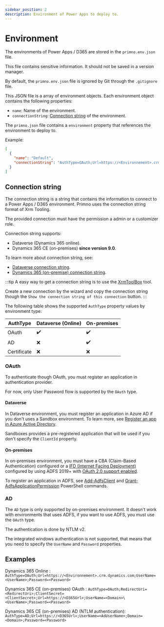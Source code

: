 ```yaml
---
sidebar_position: 2
description: Environment of Power Apps to deploy to.
---
```


# Environment

The environments of Power Apps / D365 are stored in the `primno.env.json` file.

This file contains sensitive information. It should not be saved in a version manager.

By default, the `primno.env.json` file is ignored by Git through the `.gitignore` file.

This JSON file is a array of environment objects. Each environment object contains the following properties:

- `name`: Name of the environment.
- `connectionString`: [Connection string](#connection-string) of the environment.

The `primno.json` file contains a `environment` property that references the environment to deploy to.

Example:

```json
[
  {
    "name": "Default",
    "connectionString": "AuthType=OAuth;Url=https://<Environnement>.crm.dynamics.com;UserName=<UserName>;Password=<Password>"
  }
]
```

## Connection string

The connection string is a string that contains the information to connect to a Power Apps / D365 environment.
Primno uses the connection string format of Xrm Tooling.

The provided connection must have the permission a admin or a customizer role.

Connection string supports:
- Dataverse (Dynamics 365 online).
- Dynamics 365 CE (on-premises) **since version 9.0**.

To learn more about connection string, see:
- [Dataverse connection string](https://learn.microsoft.com/en-us/power-apps/developer/data-platform/xrm-tooling/use-connection-strings-xrm-tooling-connect).
- [Dynamics 365 (on-premise) connection string](https://learn.microsoft.com/en-us/dynamics365/customerengagement/on-premises/developer/xrm-tooling/use-connection-strings-xrm-tooling-connect?view=op-9-1).

:::tip
A easy way to get a connection string is to use the [XrmToolBox](https://www.xrmtoolbox.com/) tool.

Create a new connection by the wizard and copy the connection string though the `Show the connection string of this connection` button.
:::

The following table shows the supported `AuthType` property values by environment type:

| AuthType                           | Dataverse (Online) | On-premises        |
|------------------------------------|--------------------|--------------------|
| OAuth                              | :heavy_check_mark: | :heavy_check_mark: |
| AD                                 | :x:                | :heavy_check_mark: |
| Certificate                        | :x:                | :x:                |

### OAuth

To authenticate though OAuth, you must register an application in authentication provider.

For now, only User Password flow is supported by the `OAuth` type.

#### Dataverse

In Dataverse environment, you must register an application in Azure AD if you don't uses a Sandbox environment.
To learn more, see [Register an app in Azure Active Directory](https://learn.microsoft.com/en-us/azure/active-directory/develop/quickstart-register-app).

Sandboxes provides a pre-registered application that will be used if you don't specify the `ClientId` property.

#### On-premises

In on-premises environment, you must have a CBA (Claim-Based Authentication) configured or a [IFD (Internet Facing Deployment)](https://learn.microsoft.com/en-us/dynamics365/customerengagement/on-premises/deploy/configure-ifd-for-dynamics-365?view=op-9-1) configured by using ADFS 2019+ with [OAuth 2.0 support enabled](https://learn.microsoft.com/en-us/dynamics365/customerengagement/on-premises/deploy/update-deployment-configuration-settings?view=op-9-1#oauthclaimssettings).

To register an application in ADFS, see [Add-AdfsClient](https://learn.microsoft.com/en-us/powershell/module/adfs/add-adfsclient?view=windowsserver2022-ps) and [Grant-AdfsApplicationPermission](https://learn.microsoft.com/en-us/powershell/module/adfs/grant-adfsapplicationpermission?view=windowsserver2022-ps) PowerShell commands.

### AD

The `AD` type is only supported by on-premises environment. It doesn't work with environments that uses ADFS, if you want to use ADFS, you must use the `OAuth` type.

The authentication is done by NTLM v2.

The integrated windows authentication is not supported, that means that you need to specify the `UserName` and `Password` properties.

## Examples

Dynamics 365 Online : `AuthType=OAuth;Url=https://<Environnement>.crm.dynamics.com;UserName=<UserName>;Password=<Password>`

Dynamics 365 CE (on-premises) OAuth : `AuthType=OAuth;RedirectUri=<RedirectUri>;ClientSecret=<ClientSecret>;Url=https://<D365Url>;UserName=<Domain>\<UserName>;Password=<Password>`

Dynamics 365 CE (on-premises) AD (NTLM authentication): `AuthType=AD;Url=https://<D365Url>;UserName=<AdUserName>;Domain=<Domain>;Password=<Password>`